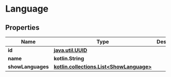
# Language

## Properties
Name | Type | Description | Notes
------------ | ------------- | ------------- | -------------
**id** | [**java.util.UUID**](java.util.UUID.md) |  |  [optional]
**name** | **kotlin.String** |  |  [optional]
**showLanguages** | [**kotlin.collections.List&lt;ShowLanguage&gt;**](ShowLanguage.md) |  |  [optional]



